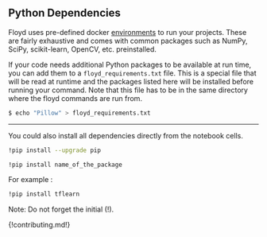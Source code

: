 ## Python Dependencies

Floyd uses pre-defined docker [environments](environments.md) to run your projects. 
These are fairly exhaustive and comes with common packages such as NumPy, SciPy, 
scikit-learn, OpenCV, etc. preinstalled.

If your code needs additional Python packages to be available at run time, you 
can add them to a `floyd_requirements.txt` file. This is a special file that 
will be read at runtime and the packages listed here will be installed before 
running your command. Note that this file has to be in the same directory where
the floyd commands are run from.

```bash
$ echo "Pillow" > floyd_requirements.txt
```
------------------------------
You could also install all dependencies directly from the notebook cells.
```bash
!pip install --upgrade pip
```

```bash
!pip install name_of_the_package
```

For example :
```bash
!pip install tflearn
```
Note: Do not forget the initial (!).

{!contributing.md!}
